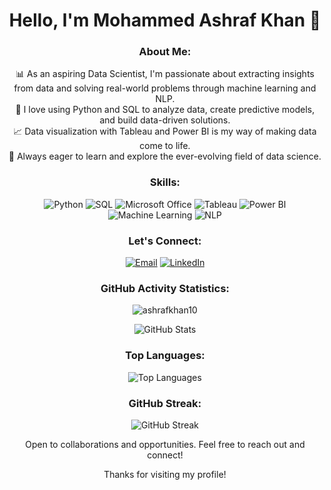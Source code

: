 <!-- Your GitHub Profile README -->

<!-- Header -->
<h1 align="center">Hello, I'm Mohammed Ashraf Khan 👋</h1>

<!-- Introduction -->
<h3 align="center">About Me:</h3>
<p align="center">
  📊 As an aspiring Data Scientist, I'm passionate about extracting insights from data and solving real-world problems through machine learning and NLP.
  <br>
  🚀 I love using Python and SQL to analyze data, create predictive models, and build data-driven solutions.
  <br>
  📈 Data visualization with Tableau and Power BI is my way of making data come to life.
  <br>
  🌱 Always eager to learn and explore the ever-evolving field of data science.
  <br>
</p>


<!-- Skills -->
<h3 align="center">Skills:</h3>
<p align="center">
  <img src="https://img.shields.io/badge/Python-3776AB?style=flat&logo=python&logoColor=white" alt="Python">
  <img src="https://img.shields.io/badge/SQL-4479A1?style=flat&logo=sql&logoColor=white" alt="SQL">
  <img src="https://img.shields.io/badge/Microsoft%20Office-D83B01?style=flat&logo=microsoft-office&logoColor=white" alt="Microsoft Office">
  <img src="https://img.shields.io/badge/Tableau-E97627?style=flat&logo=tableau&logoColor=white" alt="Tableau">
  <img src="https://img.shields.io/badge/Power%20BI-F2C811?style=flat&logo=power-bi&logoColor=white" alt="Power BI">
  <img src="https://img.shields.io/badge/Machine%20Learning-FF6E00?style=flat" alt="Machine Learning">
  <img src="https://img.shields.io/badge/Natural%20Language%20Processing-00BFFF?style=flat" alt="NLP">
</p>

<!-- Contact and Connect -->
<h3 align="center">Let's Connect:</h3>
<p align="center">
  <a href="ashrafkhan9040@gmail.com"><img src="https://img.shields.io/badge/Email-D14836?style=flat&logo=gmail&logoColor=white" alt="Email"></a>
<a href="https://linkedin.com/in/mohammed-ashraf-khan-93302027a"><img src="https://img.shields.io/badge/LinkedIn-0077B5?style=flat&logo=linkedin&logoColor=white" alt="LinkedIn"></a></p>
<!-- GitHub Activity Statistics -->
<h3 align="center">GitHub Activity Statistics:</h3>
<p align="center"> <img src="https://komarev.com/ghpvc/?username=ashrafkhan10&label=Profile%20views&color=0e75b6&style=flat" alt="ashrafkhan10" /> </p>
<p align="center">
  <img alt="GitHub Stats" src="https://github-readme-stats.vercel.app/api?username=ashrafkhan10&show_icons=true&theme=dark&hide_border=true" />
</p>

<!-- Top Languages Card -->
<h3 align="center">Top Languages:</h3>
<p align="center">
  <img alt="Top Languages" src="https://github-readme-stats.vercel.app/api/top-langs/?username=ashrafkhan10&layout=compact&theme=dark&hide_border=true" />
</p>

<!-- GitHub Streak Card -->
<h3 align="center">GitHub Streak:</h3>
<p align="center">
  <img alt="GitHub Streak" src="https://github-readme-streak-stats.herokuapp.com/?user=ashrafkhan10&theme=dark&hide_border=true" />
</p>


<!-- Footer -->
<p align="center">Open to collaborations and opportunities. Feel free to reach out and connect!</p>
<!-- Footer -->
<p align="center">Thanks for visiting my profile! </p>

